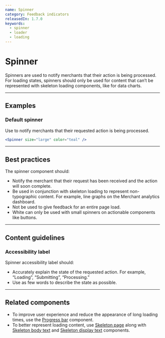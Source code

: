 ```yaml
---
name: Spinner
category: Feedback indicators
releasedIn: 1.7.0
keywords:
  - spinner
  - loader
  - loading
---
```


# Spinner

Spinners are used to notify merchants that their action is being processed. For loading states, spinners should only be used for content that can’t be represented with skeleton loading components, like for data charts.

---

## Examples

### Default spinner

Use to notify merchants that their requested action is being processed.

```jsx
<Spinner size="large" color="teal" />
```

---

## Best practices

The spinner component should:

- Notify the merchant that their request has been received and the action will soon complete.
- Be used in conjunction with skeleton loading to represent non-typographic content. For example, line graphs on the Merchant analytics dashboard.
- Not be used to give feedback for an entire page load.
- White can only be used with small spinners on actionable components like buttons.

---

## Content guidelines

### Accessibility label

Spinner accessibility label should:

- Accurately explain the state of the requested action. For example, “Loading”, “Submitting”, “Processing.”
- Use as few words to describe the state as possible.

---

## Related components

- To improve user experience and reduce the appearance of long loading times, use the [Progress bar](/components/feedback-indicators/progress-bar) component.
- To better represent loading content, use [Skeleton page](/components/feedback-indicators/skeleton-page) along with [Skeleton body text](/components/feedback-indicators/skeleton-body-text) and [Skeleton display text](/components/feedback-indicators/skeleton-display-text) components.
